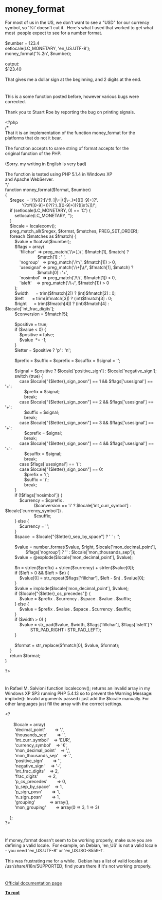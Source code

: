 # money_format




<div class="phpcode"><span class="html">
For most of us in the US, we don&apos;t want to see a &quot;USD&quot; for our currency symbol, so &apos;%i&apos; doesn&apos;t cut it.&#xA0; Here&apos;s what I used that worked to get what most&#xA0; people expect to see for a number format.<br><br>$number = 123.4<br>setlocale(LC_MONETARY, &apos;en_US.UTF-8&apos;);<br>money_format(&apos;%.2n&apos;, $number);<br><br>output:<br>$123.40<br><br>That gives me a dollar sign at the beginning, and 2 digits at the end.</span>
</div>
  

#


<div class="phpcode"><span class="html">
This is a some function posted before, however various bugs were corrected.
<br>
<br>Thank you to Stuart Roe by reporting the bug on printing signals.
<br>
<br><span class="default">&lt;?php
<br></span><span class="comment">/*
<br>That it is an implementation of the function money_format for the
<br>platforms that do not it bear.&#xA0; 
<br>
<br>The function accepts to same string of format accepts for the
<br>original function of the PHP.&#xA0; 
<br>
<br>(Sorry. my writing in English is very bad)&#xA0; 
<br>
<br>The function is tested using PHP 5.1.4 in Windows XP
<br>and Apache WebServer.
<br>*/
<br></span><span class="keyword">function </span><span class="default">money_format</span><span class="keyword">(</span><span class="default">$format</span><span class="keyword">, </span><span class="default">$number</span><span class="keyword">)
<br>{
<br>&#xA0; &#xA0; </span><span class="default">$regex&#xA0; </span><span class="keyword">= </span><span class="string">&apos;/%((?:[\^!\-]|\+|\(|\=.)*)([0-9]+)?&apos;</span><span class="keyword">.
<br>&#xA0; &#xA0; &#xA0; &#xA0; &#xA0; &#xA0; &#xA0; </span><span class="string">&apos;(?:#([0-9]+))?(?:\.([0-9]+))?([in%])/&apos;</span><span class="keyword">;
<br>&#xA0; &#xA0; if (</span><span class="default">setlocale</span><span class="keyword">(</span><span class="default">LC_MONETARY</span><span class="keyword">, </span><span class="default">0</span><span class="keyword">) == </span><span class="string">&apos;C&apos;</span><span class="keyword">) {
<br>&#xA0; &#xA0; &#xA0; &#xA0; </span><span class="default">setlocale</span><span class="keyword">(</span><span class="default">LC_MONETARY</span><span class="keyword">, </span><span class="string">&apos;&apos;</span><span class="keyword">);
<br>&#xA0; &#xA0; }
<br>&#xA0; &#xA0; </span><span class="default">$locale </span><span class="keyword">= </span><span class="default">localeconv</span><span class="keyword">();
<br>&#xA0; &#xA0; </span><span class="default">preg_match_all</span><span class="keyword">(</span><span class="default">$regex</span><span class="keyword">, </span><span class="default">$format</span><span class="keyword">, </span><span class="default">$matches</span><span class="keyword">, </span><span class="default">PREG_SET_ORDER</span><span class="keyword">);
<br>&#xA0; &#xA0; foreach (</span><span class="default">$matches </span><span class="keyword">as </span><span class="default">$fmatch</span><span class="keyword">) {
<br>&#xA0; &#xA0; &#xA0; &#xA0; </span><span class="default">$value </span><span class="keyword">= </span><span class="default">floatval</span><span class="keyword">(</span><span class="default">$number</span><span class="keyword">);
<br>&#xA0; &#xA0; &#xA0; &#xA0; </span><span class="default">$flags </span><span class="keyword">= array(
<br>&#xA0; &#xA0; &#xA0; &#xA0; &#xA0; &#xA0; </span><span class="string">&apos;fillchar&apos;&#xA0; </span><span class="keyword">=&gt; </span><span class="default">preg_match</span><span class="keyword">(</span><span class="string">&apos;/\=(.)/&apos;</span><span class="keyword">, </span><span class="default">$fmatch</span><span class="keyword">[</span><span class="default">1</span><span class="keyword">], </span><span class="default">$match</span><span class="keyword">) ?
<br>&#xA0; &#xA0; &#xA0; &#xA0; &#xA0; &#xA0; &#xA0; &#xA0; &#xA0; &#xA0; &#xA0; &#xA0; &#xA0;&#xA0; </span><span class="default">$match</span><span class="keyword">[</span><span class="default">1</span><span class="keyword">] : </span><span class="string">&apos; &apos;</span><span class="keyword">,
<br>&#xA0; &#xA0; &#xA0; &#xA0; &#xA0; &#xA0; </span><span class="string">&apos;nogroup&apos;&#xA0;&#xA0; </span><span class="keyword">=&gt; </span><span class="default">preg_match</span><span class="keyword">(</span><span class="string">&apos;/\^/&apos;</span><span class="keyword">, </span><span class="default">$fmatch</span><span class="keyword">[</span><span class="default">1</span><span class="keyword">]) &gt; </span><span class="default">0</span><span class="keyword">,
<br>&#xA0; &#xA0; &#xA0; &#xA0; &#xA0; &#xA0; </span><span class="string">&apos;usesignal&apos; </span><span class="keyword">=&gt; </span><span class="default">preg_match</span><span class="keyword">(</span><span class="string">&apos;/\+|\(/&apos;</span><span class="keyword">, </span><span class="default">$fmatch</span><span class="keyword">[</span><span class="default">1</span><span class="keyword">], </span><span class="default">$match</span><span class="keyword">) ?
<br>&#xA0; &#xA0; &#xA0; &#xA0; &#xA0; &#xA0; &#xA0; &#xA0; &#xA0; &#xA0; &#xA0; &#xA0; &#xA0;&#xA0; </span><span class="default">$match</span><span class="keyword">[</span><span class="default">0</span><span class="keyword">] : </span><span class="string">&apos;+&apos;</span><span class="keyword">,
<br>&#xA0; &#xA0; &#xA0; &#xA0; &#xA0; &#xA0; </span><span class="string">&apos;nosimbol&apos;&#xA0; </span><span class="keyword">=&gt; </span><span class="default">preg_match</span><span class="keyword">(</span><span class="string">&apos;/\!/&apos;</span><span class="keyword">, </span><span class="default">$fmatch</span><span class="keyword">[</span><span class="default">1</span><span class="keyword">]) &gt; </span><span class="default">0</span><span class="keyword">,
<br>&#xA0; &#xA0; &#xA0; &#xA0; &#xA0; &#xA0; </span><span class="string">&apos;isleft&apos;&#xA0; &#xA0; </span><span class="keyword">=&gt; </span><span class="default">preg_match</span><span class="keyword">(</span><span class="string">&apos;/\-/&apos;</span><span class="keyword">, </span><span class="default">$fmatch</span><span class="keyword">[</span><span class="default">1</span><span class="keyword">]) &gt; </span><span class="default">0
<br>&#xA0; &#xA0; &#xA0; &#xA0; </span><span class="keyword">);
<br>&#xA0; &#xA0; &#xA0; &#xA0; </span><span class="default">$width&#xA0; &#xA0; &#xA0; </span><span class="keyword">= </span><span class="default">trim</span><span class="keyword">(</span><span class="default">$fmatch</span><span class="keyword">[</span><span class="default">2</span><span class="keyword">]) ? (int)</span><span class="default">$fmatch</span><span class="keyword">[</span><span class="default">2</span><span class="keyword">] : </span><span class="default">0</span><span class="keyword">;
<br>&#xA0; &#xA0; &#xA0; &#xA0; </span><span class="default">$left&#xA0; &#xA0; &#xA0;&#xA0; </span><span class="keyword">= </span><span class="default">trim</span><span class="keyword">(</span><span class="default">$fmatch</span><span class="keyword">[</span><span class="default">3</span><span class="keyword">]) ? (int)</span><span class="default">$fmatch</span><span class="keyword">[</span><span class="default">3</span><span class="keyword">] : </span><span class="default">0</span><span class="keyword">;
<br>&#xA0; &#xA0; &#xA0; &#xA0; </span><span class="default">$right&#xA0; &#xA0; &#xA0; </span><span class="keyword">= </span><span class="default">trim</span><span class="keyword">(</span><span class="default">$fmatch</span><span class="keyword">[</span><span class="default">4</span><span class="keyword">]) ? (int)</span><span class="default">$fmatch</span><span class="keyword">[</span><span class="default">4</span><span class="keyword">] : </span><span class="default">$locale</span><span class="keyword">[</span><span class="string">&apos;int_frac_digits&apos;</span><span class="keyword">];
<br>&#xA0; &#xA0; &#xA0; &#xA0; </span><span class="default">$conversion </span><span class="keyword">= </span><span class="default">$fmatch</span><span class="keyword">[</span><span class="default">5</span><span class="keyword">];
<br>
<br>&#xA0; &#xA0; &#xA0; &#xA0; </span><span class="default">$positive </span><span class="keyword">= </span><span class="default">true</span><span class="keyword">;
<br>&#xA0; &#xA0; &#xA0; &#xA0; if (</span><span class="default">$value </span><span class="keyword">&lt; </span><span class="default">0</span><span class="keyword">) {
<br>&#xA0; &#xA0; &#xA0; &#xA0; &#xA0; &#xA0; </span><span class="default">$positive </span><span class="keyword">= </span><span class="default">false</span><span class="keyword">;
<br>&#xA0; &#xA0; &#xA0; &#xA0; &#xA0; &#xA0; </span><span class="default">$value&#xA0; </span><span class="keyword">*= -</span><span class="default">1</span><span class="keyword">;
<br>&#xA0; &#xA0; &#xA0; &#xA0; }
<br>&#xA0; &#xA0; &#xA0; &#xA0; </span><span class="default">$letter </span><span class="keyword">= </span><span class="default">$positive </span><span class="keyword">? </span><span class="string">&apos;p&apos; </span><span class="keyword">: </span><span class="string">&apos;n&apos;</span><span class="keyword">;
<br>
<br>&#xA0; &#xA0; &#xA0; &#xA0; </span><span class="default">$prefix </span><span class="keyword">= </span><span class="default">$suffix </span><span class="keyword">= </span><span class="default">$cprefix </span><span class="keyword">= </span><span class="default">$csuffix </span><span class="keyword">= </span><span class="default">$signal </span><span class="keyword">= </span><span class="string">&apos;&apos;</span><span class="keyword">;
<br>
<br>&#xA0; &#xA0; &#xA0; &#xA0; </span><span class="default">$signal </span><span class="keyword">= </span><span class="default">$positive </span><span class="keyword">? </span><span class="default">$locale</span><span class="keyword">[</span><span class="string">&apos;positive_sign&apos;</span><span class="keyword">] : </span><span class="default">$locale</span><span class="keyword">[</span><span class="string">&apos;negative_sign&apos;</span><span class="keyword">];
<br>&#xA0; &#xA0; &#xA0; &#xA0; switch (</span><span class="default">true</span><span class="keyword">) {
<br>&#xA0; &#xA0; &#xA0; &#xA0; &#xA0; &#xA0; case </span><span class="default">$locale</span><span class="keyword">[</span><span class="string">&quot;</span><span class="keyword">{</span><span class="default">$letter</span><span class="keyword">}</span><span class="string">_sign_posn&quot;</span><span class="keyword">] == </span><span class="default">1 </span><span class="keyword">&amp;&amp; </span><span class="default">$flags</span><span class="keyword">[</span><span class="string">&apos;usesignal&apos;</span><span class="keyword">] == </span><span class="string">&apos;+&apos;</span><span class="keyword">:
<br>&#xA0; &#xA0; &#xA0; &#xA0; &#xA0; &#xA0; &#xA0; &#xA0; </span><span class="default">$prefix </span><span class="keyword">= </span><span class="default">$signal</span><span class="keyword">;
<br>&#xA0; &#xA0; &#xA0; &#xA0; &#xA0; &#xA0; &#xA0; &#xA0; break;
<br>&#xA0; &#xA0; &#xA0; &#xA0; &#xA0; &#xA0; case </span><span class="default">$locale</span><span class="keyword">[</span><span class="string">&quot;</span><span class="keyword">{</span><span class="default">$letter</span><span class="keyword">}</span><span class="string">_sign_posn&quot;</span><span class="keyword">] == </span><span class="default">2 </span><span class="keyword">&amp;&amp; </span><span class="default">$flags</span><span class="keyword">[</span><span class="string">&apos;usesignal&apos;</span><span class="keyword">] == </span><span class="string">&apos;+&apos;</span><span class="keyword">:
<br>&#xA0; &#xA0; &#xA0; &#xA0; &#xA0; &#xA0; &#xA0; &#xA0; </span><span class="default">$suffix </span><span class="keyword">= </span><span class="default">$signal</span><span class="keyword">;
<br>&#xA0; &#xA0; &#xA0; &#xA0; &#xA0; &#xA0; &#xA0; &#xA0; break;
<br>&#xA0; &#xA0; &#xA0; &#xA0; &#xA0; &#xA0; case </span><span class="default">$locale</span><span class="keyword">[</span><span class="string">&quot;</span><span class="keyword">{</span><span class="default">$letter</span><span class="keyword">}</span><span class="string">_sign_posn&quot;</span><span class="keyword">] == </span><span class="default">3 </span><span class="keyword">&amp;&amp; </span><span class="default">$flags</span><span class="keyword">[</span><span class="string">&apos;usesignal&apos;</span><span class="keyword">] == </span><span class="string">&apos;+&apos;</span><span class="keyword">:
<br>&#xA0; &#xA0; &#xA0; &#xA0; &#xA0; &#xA0; &#xA0; &#xA0; </span><span class="default">$cprefix </span><span class="keyword">= </span><span class="default">$signal</span><span class="keyword">;
<br>&#xA0; &#xA0; &#xA0; &#xA0; &#xA0; &#xA0; &#xA0; &#xA0; break;
<br>&#xA0; &#xA0; &#xA0; &#xA0; &#xA0; &#xA0; case </span><span class="default">$locale</span><span class="keyword">[</span><span class="string">&quot;</span><span class="keyword">{</span><span class="default">$letter</span><span class="keyword">}</span><span class="string">_sign_posn&quot;</span><span class="keyword">] == </span><span class="default">4 </span><span class="keyword">&amp;&amp; </span><span class="default">$flags</span><span class="keyword">[</span><span class="string">&apos;usesignal&apos;</span><span class="keyword">] == </span><span class="string">&apos;+&apos;</span><span class="keyword">:
<br>&#xA0; &#xA0; &#xA0; &#xA0; &#xA0; &#xA0; &#xA0; &#xA0; </span><span class="default">$csuffix </span><span class="keyword">= </span><span class="default">$signal</span><span class="keyword">;
<br>&#xA0; &#xA0; &#xA0; &#xA0; &#xA0; &#xA0; &#xA0; &#xA0; break;
<br>&#xA0; &#xA0; &#xA0; &#xA0; &#xA0; &#xA0; case </span><span class="default">$flags</span><span class="keyword">[</span><span class="string">&apos;usesignal&apos;</span><span class="keyword">] == </span><span class="string">&apos;(&apos;</span><span class="keyword">:
<br>&#xA0; &#xA0; &#xA0; &#xA0; &#xA0; &#xA0; case </span><span class="default">$locale</span><span class="keyword">[</span><span class="string">&quot;</span><span class="keyword">{</span><span class="default">$letter</span><span class="keyword">}</span><span class="string">_sign_posn&quot;</span><span class="keyword">] == </span><span class="default">0</span><span class="keyword">:
<br>&#xA0; &#xA0; &#xA0; &#xA0; &#xA0; &#xA0; &#xA0; &#xA0; </span><span class="default">$prefix </span><span class="keyword">= </span><span class="string">&apos;(&apos;</span><span class="keyword">;
<br>&#xA0; &#xA0; &#xA0; &#xA0; &#xA0; &#xA0; &#xA0; &#xA0; </span><span class="default">$suffix </span><span class="keyword">= </span><span class="string">&apos;)&apos;</span><span class="keyword">;
<br>&#xA0; &#xA0; &#xA0; &#xA0; &#xA0; &#xA0; &#xA0; &#xA0; break;
<br>&#xA0; &#xA0; &#xA0; &#xA0; }
<br>&#xA0; &#xA0; &#xA0; &#xA0; if (!</span><span class="default">$flags</span><span class="keyword">[</span><span class="string">&apos;nosimbol&apos;</span><span class="keyword">]) {
<br>&#xA0; &#xA0; &#xA0; &#xA0; &#xA0; &#xA0; </span><span class="default">$currency </span><span class="keyword">= </span><span class="default">$cprefix </span><span class="keyword">.
<br>&#xA0; &#xA0; &#xA0; &#xA0; &#xA0; &#xA0; &#xA0; &#xA0; &#xA0; &#xA0; &#xA0; &#xA0; (</span><span class="default">$conversion </span><span class="keyword">== </span><span class="string">&apos;i&apos; </span><span class="keyword">? </span><span class="default">$locale</span><span class="keyword">[</span><span class="string">&apos;int_curr_symbol&apos;</span><span class="keyword">] : </span><span class="default">$locale</span><span class="keyword">[</span><span class="string">&apos;currency_symbol&apos;</span><span class="keyword">]) .
<br>&#xA0; &#xA0; &#xA0; &#xA0; &#xA0; &#xA0; &#xA0; &#xA0; &#xA0; &#xA0; &#xA0; &#xA0; </span><span class="default">$csuffix</span><span class="keyword">;
<br>&#xA0; &#xA0; &#xA0; &#xA0; } else {
<br>&#xA0; &#xA0; &#xA0; &#xA0; &#xA0; &#xA0; </span><span class="default">$currency </span><span class="keyword">= </span><span class="string">&apos;&apos;</span><span class="keyword">;
<br>&#xA0; &#xA0; &#xA0; &#xA0; }
<br>&#xA0; &#xA0; &#xA0; &#xA0; </span><span class="default">$space&#xA0; </span><span class="keyword">= </span><span class="default">$locale</span><span class="keyword">[</span><span class="string">&quot;</span><span class="keyword">{</span><span class="default">$letter</span><span class="keyword">}</span><span class="string">_sep_by_space&quot;</span><span class="keyword">] ? </span><span class="string">&apos; &apos; </span><span class="keyword">: </span><span class="string">&apos;&apos;</span><span class="keyword">;
<br>
<br>&#xA0; &#xA0; &#xA0; &#xA0; </span><span class="default">$value </span><span class="keyword">= </span><span class="default">number_format</span><span class="keyword">(</span><span class="default">$value</span><span class="keyword">, </span><span class="default">$right</span><span class="keyword">, </span><span class="default">$locale</span><span class="keyword">[</span><span class="string">&apos;mon_decimal_point&apos;</span><span class="keyword">],
<br>&#xA0; &#xA0; &#xA0; &#xA0; &#xA0; &#xA0; &#xA0; &#xA0;&#xA0; </span><span class="default">$flags</span><span class="keyword">[</span><span class="string">&apos;nogroup&apos;</span><span class="keyword">] ? </span><span class="string">&apos;&apos; </span><span class="keyword">: </span><span class="default">$locale</span><span class="keyword">[</span><span class="string">&apos;mon_thousands_sep&apos;</span><span class="keyword">]);
<br>&#xA0; &#xA0; &#xA0; &#xA0; </span><span class="default">$value </span><span class="keyword">= @</span><span class="default">explode</span><span class="keyword">(</span><span class="default">$locale</span><span class="keyword">[</span><span class="string">&apos;mon_decimal_point&apos;</span><span class="keyword">], </span><span class="default">$value</span><span class="keyword">);
<br>
<br>&#xA0; &#xA0; &#xA0; &#xA0; </span><span class="default">$n </span><span class="keyword">= </span><span class="default">strlen</span><span class="keyword">(</span><span class="default">$prefix</span><span class="keyword">) + </span><span class="default">strlen</span><span class="keyword">(</span><span class="default">$currency</span><span class="keyword">) + </span><span class="default">strlen</span><span class="keyword">(</span><span class="default">$value</span><span class="keyword">[</span><span class="default">0</span><span class="keyword">]);
<br>&#xA0; &#xA0; &#xA0; &#xA0; if (</span><span class="default">$left </span><span class="keyword">&gt; </span><span class="default">0 </span><span class="keyword">&amp;&amp; </span><span class="default">$left </span><span class="keyword">&gt; </span><span class="default">$n</span><span class="keyword">) {
<br>&#xA0; &#xA0; &#xA0; &#xA0; &#xA0; &#xA0; </span><span class="default">$value</span><span class="keyword">[</span><span class="default">0</span><span class="keyword">] = </span><span class="default">str_repeat</span><span class="keyword">(</span><span class="default">$flags</span><span class="keyword">[</span><span class="string">&apos;fillchar&apos;</span><span class="keyword">], </span><span class="default">$left </span><span class="keyword">- </span><span class="default">$n</span><span class="keyword">) . </span><span class="default">$value</span><span class="keyword">[</span><span class="default">0</span><span class="keyword">];
<br>&#xA0; &#xA0; &#xA0; &#xA0; }
<br>&#xA0; &#xA0; &#xA0; &#xA0; </span><span class="default">$value </span><span class="keyword">= </span><span class="default">implode</span><span class="keyword">(</span><span class="default">$locale</span><span class="keyword">[</span><span class="string">&apos;mon_decimal_point&apos;</span><span class="keyword">], </span><span class="default">$value</span><span class="keyword">);
<br>&#xA0; &#xA0; &#xA0; &#xA0; if (</span><span class="default">$locale</span><span class="keyword">[</span><span class="string">&quot;</span><span class="keyword">{</span><span class="default">$letter</span><span class="keyword">}</span><span class="string">_cs_precedes&quot;</span><span class="keyword">]) {
<br>&#xA0; &#xA0; &#xA0; &#xA0; &#xA0; &#xA0; </span><span class="default">$value </span><span class="keyword">= </span><span class="default">$prefix </span><span class="keyword">. </span><span class="default">$currency </span><span class="keyword">. </span><span class="default">$space </span><span class="keyword">. </span><span class="default">$value </span><span class="keyword">. </span><span class="default">$suffix</span><span class="keyword">;
<br>&#xA0; &#xA0; &#xA0; &#xA0; } else {
<br>&#xA0; &#xA0; &#xA0; &#xA0; &#xA0; &#xA0; </span><span class="default">$value </span><span class="keyword">= </span><span class="default">$prefix </span><span class="keyword">. </span><span class="default">$value </span><span class="keyword">. </span><span class="default">$space </span><span class="keyword">. </span><span class="default">$currency </span><span class="keyword">. </span><span class="default">$suffix</span><span class="keyword">;
<br>&#xA0; &#xA0; &#xA0; &#xA0; }
<br>&#xA0; &#xA0; &#xA0; &#xA0; if (</span><span class="default">$width </span><span class="keyword">&gt; </span><span class="default">0</span><span class="keyword">) {
<br>&#xA0; &#xA0; &#xA0; &#xA0; &#xA0; &#xA0; </span><span class="default">$value </span><span class="keyword">= </span><span class="default">str_pad</span><span class="keyword">(</span><span class="default">$value</span><span class="keyword">, </span><span class="default">$width</span><span class="keyword">, </span><span class="default">$flags</span><span class="keyword">[</span><span class="string">&apos;fillchar&apos;</span><span class="keyword">], </span><span class="default">$flags</span><span class="keyword">[</span><span class="string">&apos;isleft&apos;</span><span class="keyword">] ?
<br>&#xA0; &#xA0; &#xA0; &#xA0; &#xA0; &#xA0; &#xA0; &#xA0; &#xA0; &#xA0;&#xA0; </span><span class="default">STR_PAD_RIGHT </span><span class="keyword">: </span><span class="default">STR_PAD_LEFT</span><span class="keyword">);
<br>&#xA0; &#xA0; &#xA0; &#xA0; }
<br>
<br>&#xA0; &#xA0; &#xA0; &#xA0; </span><span class="default">$format </span><span class="keyword">= </span><span class="default">str_replace</span><span class="keyword">(</span><span class="default">$fmatch</span><span class="keyword">[</span><span class="default">0</span><span class="keyword">], </span><span class="default">$value</span><span class="keyword">, </span><span class="default">$format</span><span class="keyword">);
<br>&#xA0; &#xA0; }
<br>&#xA0; &#xA0; return </span><span class="default">$format</span><span class="keyword">;
<br>}
<br>
<br></span><span class="default">?&gt;</span>
</span>
</div>
  

#


<div class="phpcode"><span class="html">
In Rafael M. Salvioni function localeconv(); returns an invalid array in my Windows XP SP3 running PHP 5.4.13 so to prevent the Warning Message: implode(): Invalid arguments passed i just add the $locale manually. For other languages just fill the array with the correct settings.<br><br>&lt;?<br><br>&#xA0; &#xA0; &#xA0;&#xA0; $locale = array(<br>&#xA0; &#xA0; &#xA0; &#xA0; &apos;decimal_point&apos;&#xA0; &#xA0; &#xA0; &#xA0; =&gt; &apos;.&apos;,<br>&#xA0; &#xA0; &#xA0; &#xA0; &apos;thousands_sep&apos;&#xA0; &#xA0; &#xA0; &#xA0; =&gt; &apos;&apos;,<br>&#xA0; &#xA0; &#xA0; &#xA0; &apos;int_curr_symbol&apos;&#xA0; &#xA0; =&gt; &apos;EUR&apos;,<br>&#xA0; &#xA0; &#xA0; &#xA0; &apos;currency_symbol&apos;&#xA0; &#xA0; =&gt; &apos;&#x20AC;&apos;,<br>&#xA0; &#xA0; &#xA0; &#xA0; &apos;mon_decimal_point&apos;&#xA0; &#xA0; =&gt; &apos;,&apos;,<br>&#xA0; &#xA0; &#xA0; &#xA0; &apos;mon_thousands_sep&apos;&#xA0; &#xA0; =&gt; &apos;.&apos;,<br>&#xA0; &#xA0; &#xA0; &#xA0; &apos;positive_sign&apos;&#xA0; &#xA0; &#xA0; &#xA0; =&gt; &apos;&apos;,<br>&#xA0; &#xA0; &#xA0; &#xA0; &apos;negative_sign&apos;&#xA0; &#xA0;&#xA0; =&gt; &apos;-&apos;,<br>&#xA0; &#xA0; &#xA0; &#xA0; &apos;int_frac_digits&apos;&#xA0; &#xA0; =&gt; 2,<br>&#xA0; &#xA0; &#xA0; &#xA0; &apos;frac_digits&apos;&#xA0; &#xA0; &#xA0; &#xA0; =&gt; 2,<br>&#xA0; &#xA0; &#xA0; &#xA0; &apos;p_cs_precedes&apos;&#xA0; &#xA0; &#xA0; &#xA0; =&gt; 0,<br>&#xA0; &#xA0; &#xA0; &#xA0; &apos;p_sep_by_space&apos;&#xA0; &#xA0; =&gt; 1,<br>&#xA0; &#xA0; &#xA0; &#xA0; &apos;p_sign_posn&apos;&#xA0; &#xA0; &#xA0; &#xA0; =&gt; 1,<br>&#xA0; &#xA0; &#xA0; &#xA0; &apos;n_sign_posn&apos;&#xA0; &#xA0; &#xA0; &#xA0; =&gt; 1,<br>&#xA0; &#xA0; &#xA0; &#xA0; &apos;grouping&apos;&#xA0; &#xA0; &#xA0; &#xA0; &#xA0; &#xA0; =&gt; array(),<br>&#xA0; &#xA0; &#xA0; &#xA0; &apos;mon_grouping&apos;&#xA0; &#xA0; &#xA0; &#xA0; =&gt; array(0 =&gt; 3, 1 =&gt; 3)<br>&#xA0; &#xA0; &#xA0; &#xA0; <br>&#xA0; &#xA0; );<br>?&gt;</span>
</div>
  

#


<div class="phpcode"><span class="html">
If money_format doesn&apos;t seem to be working properly, make sure you are defining a valid locale.&#xA0; For example, on Debian, &apos;en_US&apos; is not a valid locale - you need &apos;en_US.UTF-8&apos; or &apos;en_US.ISO-8559-1&apos;.<br><br>This was frustrating me for a while.&#xA0; Debian has a list of valid locales at /usr/share/i18n/SUPPORTED; find yours there if it&apos;s not working properly.</span>
</div>
  

#

[Official documentation page](https://www.php.net/manual/en/function.money-format.php)

**[To root](/README.md)**
